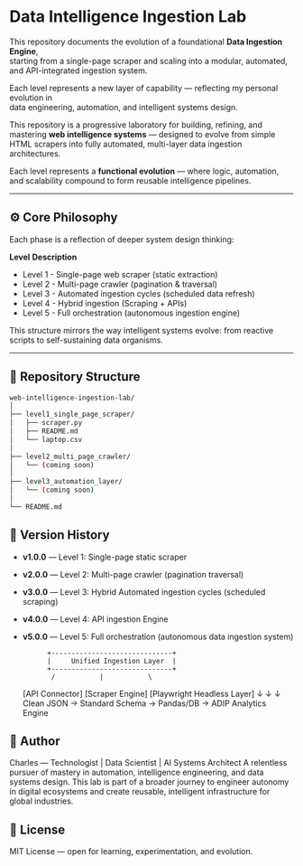# Data Intelligence Ingestion Lab

This repository documents the evolution of a foundational **Data Ingestion Engine**,  
starting from a single-page scraper and scaling into a modular, automated, and API-integrated ingestion system. 

Each level represents a new layer of capability — reflecting my personal evolution in  
data engineering, automation, and intelligent systems design.

This repository is a progressive laboratory for building, refining, and mastering **web intelligence systems** — designed to evolve from simple HTML scrapers into fully automated, multi-layer data ingestion architectures.

Each level represents a **functional evolution** — where logic, automation, and scalability compound to form reusable intelligence pipelines.

---

## ⚙️ Core Philosophy

Each phase is a reflection of deeper system design thinking:

**Level**	 	**Description**
- Level 1 -	Single-page web scraper (static extraction)
- Level 2 -	Multi-page crawler (pagination & traversal)
- Level 3	-	Automated ingestion cycles (scheduled data refresh)
- Level 4	-	Hybrid ingestion (Scraping + APIs)
- Level 5	-	Full orchestration (autonomous ingestion engine)

This structure mirrors the way intelligent systems evolve: from reactive scripts to self-sustaining data organisms.

---

## 🧩 Repository Structure

```bash
web-intelligence-ingestion-lab/
│
├── level1_single_page_scraper/
│   ├── scraper.py
│   ├── README.md
│   └── laptop.csv
│
├── level2_multi_page_crawler/
│   └── (coming soon)
│
├── level3_automation_layer/
│   └── (coming soon)
│
└── README.md
```

## 🧭 Version History

- **v1.0.0** — Level 1: Single-page static scraper 
- **v2.0.0** — Level 2: Multi-page crawler (pagination traversal)
- **v3.0.0** — Level 3: Hybrid Automated ingestion cycles (scheduled scraping)
- **v4.0.0** — Level 4: API ingestion Engine
- **v5.0.0** — Level 5: Full orchestration (autonomous data ingestion system)

            +------------------------------+
            |     Unified Ingestion Layer  |
            +------------------------------+
             /           |           \
   [API Connector]  [Scraper Engine]  [Playwright Headless Layer]
        ↓                 ↓                  ↓
     Clean JSON → Standard Schema → Pandas/DB → ADIP Analytics Engine
  

## 🧠 Author
Charles — Technologist | Data Scientist | AI Systems Architect
A relentless pursuer of mastery in automation, intelligence engineering, and data systems design.
This lab is part of a broader journey to engineer autonomy in digital ecosystems and create reusable, intelligent infrastructure for global industries.

## 📜 License
MIT License — open for learning, experimentation, and evolution.
